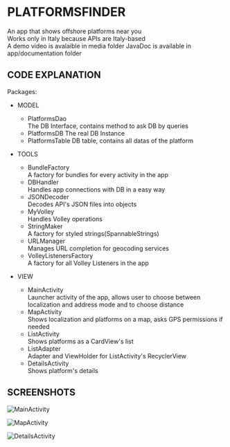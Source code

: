# PLATFORMSFINDER

An app that shows offshore platforms near you  
Works only in Italy because APIs are Italy-based  
A demo video is avalaible in media folder
JavaDoc is available in app/documentation folder 


## CODE EXPLANATION

Packages:  
- MODEL  
  - PlatformsDao  
  The DB Interface, contains method to ask DB by queries
  - PlatformsDB
  The real DB Instance
  - PlatformsTable
  DB table, contains all datas of the platform  


- TOOLS  
  - BundleFactory  
  A factory for bundles for every activity in the app  
  - DBHandler  
  Handles app connections with DB in a easy way  
  - JSONDecoder  
  Decodes API's JSON files into objects  
  - MyVolley  
  Handles Volley operations  
  - StringMaker  
  A factory for styled strings(SpannableStrings)  
  - URLManager  
  Manages URL completion for geocoding services  
  - VolleyListenersFactory  
  A factory for all Volley Listeners in the app  


- VIEW  
  - MainActivity  
  Launcher activity of the app, allows user to choose between localization and address mode and to choose distance  
  - MapActivity  
  Shows localization and platforms on a map, asks GPS permissions if needed  
  - ListActivity  
  Shows platforms as a CardView's list  
  - ListAdapter  
  Adapter and ViewHolder for ListActivity's RecyclerView  
  - DetailsActivity  
  Shows platform's details

## SCREENSHOTS

![MainActivity](/media/main.jpg)


![MapActivity](/media/map.jpg)


![DetailsActivity](/media/details.jpg)
